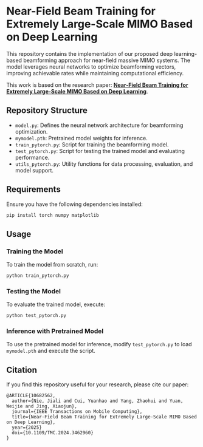 # Near-Field Beam Training for Extremely Large-Scale MIMO Based on Deep Learning

This repository contains the implementation of our proposed deep learning-based beamforming approach for near-field massive MIMO systems. The model leverages neural networks to optimize beamforming vectors, improving achievable rates while maintaining computational efficiency.

This work is based on the research paper: **[Near-Field Beam Training for Extremely Large-Scale MIMO Based on Deep Learning](https://ieeexplore.ieee.org/document/10682562)**.

## Repository Structure

- `model.py`: Defines the neural network architecture for beamforming optimization.
- `mymodel.pth`: Pretrained model weights for inference.
- `train_pytorch.py`: Script for training the beamforming model.
- `test_pytorch.py`: Script for testing the trained model and evaluating performance.
- `utils_pytorch.py`: Utility functions for data processing, evaluation, and model support.

## Requirements

Ensure you have the following dependencies installed:

```bash
pip install torch numpy matplotlib
```

## Usage

### Training the Model
To train the model from scratch, run:

```bash
python train_pytorch.py
```

### Testing the Model
To evaluate the trained model, execute:

```bash
python test_pytorch.py
```

### Inference with Pretrained Model
To use the pretrained model for inference, modify `test_pytorch.py` to load `mymodel.pth` and execute the script.

## Citation
If you find this repository useful for your research, please cite our paper:

```
@ARTICLE{10682562,
  author={Nie, Jiali and Cui, Yuanhao and Yang, Zhaohui and Yuan, Weijie and Jing, Xiaojun},
  journal={IEEE Transactions on Mobile Computing}, 
  title={Near-Field Beam Training for Extremely Large-Scale MIMO Based on Deep Learning}, 
  year={2025}
  doi={10.1109/TMC.2024.3462960}
}
```


